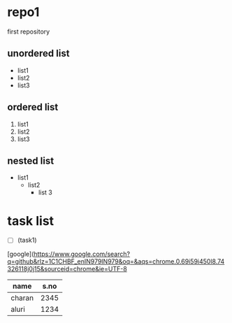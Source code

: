 # repo1
first repository
## unordered list
- list1
- list2 
- list3
## ordered list
1. list1
2. list2
3. list3
## nested list
- list1
  - list2
    - list 3
# task list
- [ ] \(task1)

[google](https://www.google.com/search?q=github&rlz=1C1CHBF_enIN979IN979&oq=&aqs=chrome.0.69i59i450l8.74326118j0j15&sourceid=chrome&ie=UTF-8

name|s.no
-|-
charan|2345
aluri|1234
